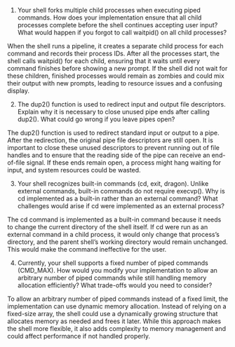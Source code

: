 1. Your shell forks multiple child processes when executing piped commands. How does your implementation ensure that all child processes complete before the shell continues accepting user input? What would happen if you forgot to call waitpid() on all child processes?

When the shell runs a pipeline, it creates a separate child process for each command and records their process IDs. After all the processes start, the shell calls waitpid() for each child, ensuring that it waits until every command finishes before showing a new prompt. If the shell did not wait for these children, finished processes would remain as zombies and could mix their output with new prompts, leading to resource issues and a confusing display.

2. The dup2() function is used to redirect input and output file descriptors. Explain why it is necessary to close unused pipe ends after calling dup2(). What could go wrong if you leave pipes open?

The dup2() function is used to redirect standard input or output to a pipe. After the redirection, the original pipe file descriptors are still open. It is important to close these unused descriptors to prevent running out of file handles and to ensure that the reading side of the pipe can receive an end-of-file signal. If these ends remain open, a process might hang waiting for input, and system resources could be wasted.

3. Your shell recognizes built-in commands (cd, exit, dragon). Unlike external commands, built-in commands do not require execvp(). Why is cd implemented as a built-in rather than an external command? What challenges would arise if cd were implemented as an external process?

The cd command is implemented as a built-in command because it needs to change the current directory of the shell itself. If cd were run as an external command in a child process, it would only change that process’s directory, and the parent shell’s working directory would remain unchanged. This would make the command ineffective for the user.
  
4. Currently, your shell supports a fixed number of piped commands (CMD_MAX). How would you modify your implementation to allow an arbitrary number of piped commands while still handling memory allocation efficiently? What trade-offs would you need to consider?

To allow an arbitrary number of piped commands instead of a fixed limit, the implementation can use dynamic memory allocation. Instead of relying on a fixed-size array, the shell could use a dynamically growing structure that allocates memory as needed and frees it later. While this approach makes the shell more flexible, it also adds complexity to memory management and could affect performance if not handled properly.